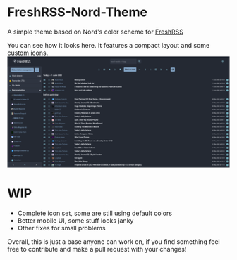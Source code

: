 # FreshRSS-Nord-Theme

A simple theme based on Nord's color scheme for [FreshRSS](https://freshrss.org)

You can see how it looks here. It features a compact layout and some custom icons.
![Example](./thumbs/original.png)

# WIP
- Complete icon set, some are still using default colors
- Better mobile UI, some stuff looks janky
- Other fixes for small problems


Overall, this is just a base anyone can work on, if you find something feel free to contribute and make a pull request with your changes!





